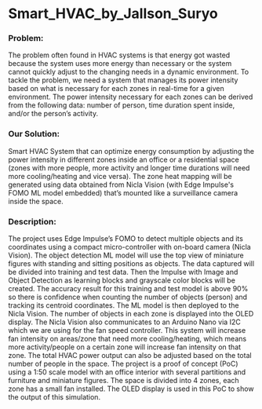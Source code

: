 # Smart_HVAC_by_Jallson_Suryo
### Problem:
The problem often found in HVAC systems is that energy got wasted because the system uses more energy than necessary or the system cannot quickly adjust to the changing needs in a dynamic environment. To tackle the problem, we need a system that manages its power intensity based on what is necessary for each zones in real-time for a given environment. The power intensity necessary for each zones can be derived from the following data: number of person, time duration spent inside, and/or the person’s activity.

### Our Solution:
Smart HVAC System that can optimize energy consumption by adjusting the power intensity in different zones inside an office or a residential space (zones with more people, more activity and longer time durations will need more cooling/heating and vice versa). The zone heat mapping will be generated using data obtained from Nicla Vision (with Edge Impulse's FOMO ML model embedded) that’s mounted like a surveillance camera inside the space.

### Description:
The project uses Edge Impulse’s FOMO to detect multiple objects and its coordinates using a compact micro-controller with on-board camera (Nicla Vision). The object detection ML model will use the top view of miniature figures with standing and sitting positions as objects. The data captured will be divided into training and test data. Then the Impulse with Image and Object Detection as learning blocks and grayscale color blocks will be created. The accuracy result for this training and test model is above 90% so there is confidence when counting the number of objects (person) and tracking its centroid coordinates. The ML model is then deployed to the Nicla Vision. The number of objects in each zone is displayed into the OLED display. The Nicla Vision also communicates to an Arduino Nano via I2C which we are using for the fan speed controller. This system will increase fan intensity on areas/zone that need more cooling/heating, which means more activity/people on a certain zone will increase fan intensity on that zone. The total HVAC power output can also be adjusted based on the total number of people in the space. The project is a proof of concept (PoC) using a 1:50 scale model with an office interior with several partitions and furniture and miniature figures. The space is divided into 4 zones, each zone has a small fan installed. The OLED display is used in this PoC to show the output of this simulation.
